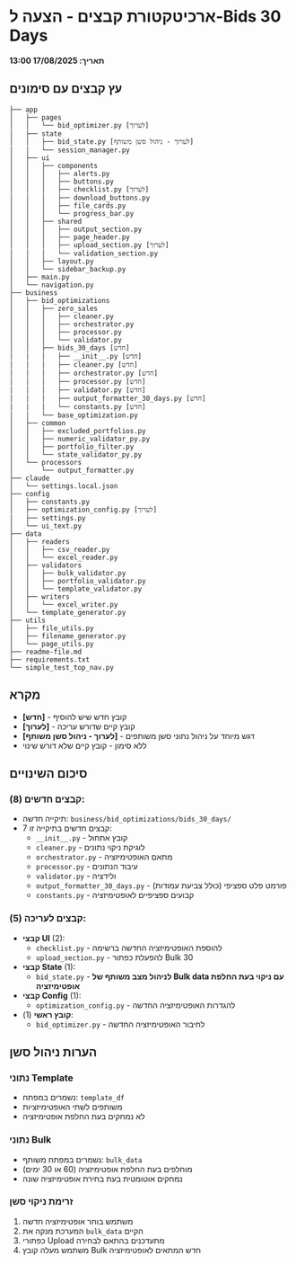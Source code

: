 # ארכיטקטורת קבצים - הצעה ל-Bids 30 Days
**תאריך: 17/08/2025 13:00**

## עץ קבצים עם סימונים

```
├── app
│   ├── pages
│   │   └── bid_optimizer.py [לערוך]
│   ├── state
│   │   ├── bid_state.py [לערוך - ניהול סשן משותף]
│   │   └── session_manager.py
│   ├── ui
│   │   ├── components
│   │   │   ├── alerts.py
│   │   │   ├── buttons.py
│   │   │   ├── checklist.py [לערוך]
│   │   │   ├── download_buttons.py
│   │   │   ├── file_cards.py
│   │   │   └── progress_bar.py
│   │   ├── shared
│   │   │   ├── output_section.py
│   │   │   ├── page_header.py
│   │   │   ├── upload_section.py [לערוך]
│   │   │   └── validation_section.py
│   │   ├── layout.py
│   │   └── sidebar_backup.py
│   ├── main.py
│   └── navigation.py
├── business
│   ├── bid_optimizations
│   │   ├── zero_sales
│   │   │   ├── cleaner.py
│   │   │   ├── orchestrator.py
│   │   │   ├── processor.py
│   │   │   └── validator.py
│   │   ├── bids_30_days [חדש]
│   │   │   ├── __init__.py [חדש]
│   │   │   ├── cleaner.py [חדש]
│   │   │   ├── orchestrator.py [חדש]
│   │   │   ├── processor.py [חדש]
│   │   │   ├── validator.py [חדש]
│   │   │   ├── output_formatter_30_days.py [חדש]
│   │   │   └── constants.py [חדש]
│   │   └── base_optimization.py
│   ├── common
│   │   ├── excluded_portfolios.py
│   │   ├── numeric_validator_py.py
│   │   ├── portfolio_filter.py
│   │   └── state_validator_py.py
│   └── processors
│       └── output_formatter.py
├── claude
│   └── settings.local.json
├── config
│   ├── constants.py
│   ├── optimization_config.py [לערוך]
│   ├── settings.py
│   └── ui_text.py
├── data
│   ├── readers
│   │   ├── csv_reader.py
│   │   └── excel_reader.py
│   ├── validators
│   │   ├── bulk_validator.py
│   │   ├── portfolio_validator.py
│   │   └── template_validator.py
│   ├── writers
│   │   └── excel_writer.py
│   └── template_generator.py
├── utils
│   ├── file_utils.py
│   ├── filename_generator.py
│   └── page_utils.py
├── readme-file.md
├── requirements.txt
└── simple_test_top_nav.py
```

## מקרא

- **[חדש]** - קובץ חדש שיש להוסיף
- **[לערוך]** - קובץ קיים שדורש עריכה
- **[לערוך - ניהול סשן משותף]** - דגש מיוחד על ניהול נתוני סשן משותפים
- ללא סימון - קובץ קיים שלא דורש שינוי

## סיכום השינויים

### קבצים חדשים (8):
- תיקייה חדשה: `business/bid_optimizations/bids_30_days/`
- 7 קבצים חדשים בתיקייה זו:
  - `__init__.py` - קובץ אתחול
  - `cleaner.py` - לוגיקת ניקוי נתונים
  - `orchestrator.py` - מתאם האופטימיזציה
  - `processor.py` - עיבוד הנתונים
  - `validator.py` - ולידציה
  - `output_formatter_30_days.py` - פורמט פלט ספציפי (כולל צביעת עמודות)
  - `constants.py` - קבועים ספציפיים לאופטימיזציה

### קבצים לעריכה (5):
- **קבצי UI** (2): 
  - `checklist.py` - להוספת האופטימיזציה החדשה ברשימה
  - `upload_section.py` - להפעלת כפתור Bulk 30
- **קבצי State** (1): 
  - `bid_state.py` - **לניהול מצב משותף של Bulk data עם ניקוי בעת החלפת אופטימיזציה**
- **קבצי Config** (1): 
  - `optimization_config.py` - להגדרות האופטימיזציה החדשה
- **קובץ ראשי** (1):
  - `bid_optimizer.py` - לחיבור האופטימיזציה החדשה

## הערות ניהול סשן

### נתוני Template
- נשמרים במפתח: `template_df`
- משותפים לשתי האופטימיזציות
- לא נמחקים בעת החלפת אופטימיזציה

### נתוני Bulk
- נשמרים במפתח משותף: `bulk_data`
- מוחלפים בעת החלפת אופטימיזציה (60 או 30 ימים)
- נמחקים אוטומטית בעת בחירת אופטימיזציה שונה

### זרימת ניקוי סשן
1. משתמש בוחר אופטימיזציה חדשה
2. המערכת מנקה את `bulk_data` הקיים
3. כפתורי Upload מתעדכנים בהתאם לבחירה
4. משתמש מעלה קובץ Bulk חדש המתאים לאופטימיזציה